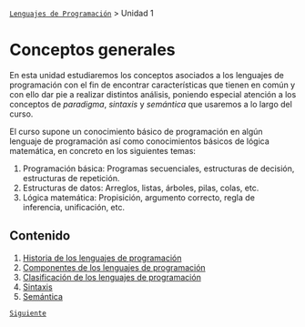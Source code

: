 [`Lenguajes de Programación`](../README.md) > Unidad 1

# Conceptos generales

En esta unidad estudiaremos los conceptos asociados a los lenguajes de programación con el fin de encontrar características que tienen en común y con ello dar pie a realizar distintos análisis, poniendo especial atención a los conceptos de *paradigma*, *sintaxis* y *semántica* que usaremos a lo largo del curso.

El curso supone un conocimiento básico de programación en algún lenguaje de programación así como conocimientos básicos de lógica matemática, en concreto en los siguientes temas:

1. Programación básica: Programas secuenciales, estructuras de decisión, estructuras de repetición.
1. Estructuras de datos: Arreglos, listas, árboles, pilas, colas, etc.
1. Lógica matemática: Propisición, argumento correcto, regla de inferencia, unificación, etc.

## Contenido 

1. [Historia de los lenguajes de programación](tema01/README.md) 
2. [Componentes de los lenguajes de programación](tema02/README.md)
3. [Clasificación de los lenguajes de programación](tema03/README.md)
4. [Sintaxis](tema04/README.md)
5. [Semántica](tema05/README.md)

[`Siguiente`](tema01/README.md)


